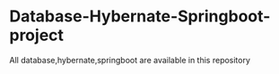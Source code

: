 # Database-Hybernate-Springboot-project
All database,hybernate,springboot are available in this repository
